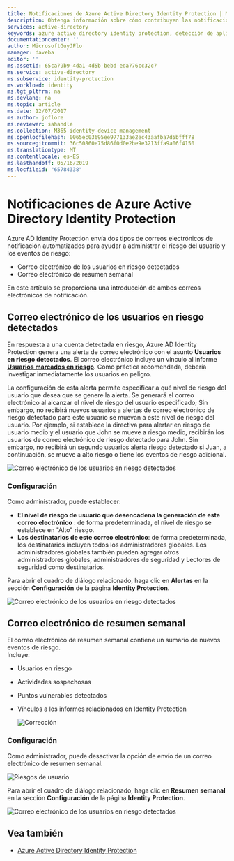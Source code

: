 ```yaml
---
title: Notificaciones de Azure Active Directory Identity Protection | Microsoft Docs
description: Obtenga información sobre cómo contribuyen las notificaciones a sus actividades de investigación.
services: active-directory
keywords: azure active directory identity protection, detección de aplicaciones en la nube, administración de aplicaciones, seguridad, riesgo, nivel de riesgo, punto vulnerable, directiva de seguridad
documentationcenter: ''
author: MicrosoftGuyJFlo
manager: daveba
editor: ''
ms.assetid: 65ca79b9-4da1-4d5b-bebd-eda776cc32c7
ms.service: active-directory
ms.subservice: identity-protection
ms.workload: identity
ms.tgt_pltfrm: na
ms.devlang: na
ms.topic: article
ms.date: 12/07/2017
ms.author: joflore
ms.reviewer: sahandle
ms.collection: M365-identity-device-management
ms.openlocfilehash: 0065ec03695ee977133ae2ec43aafba7d5bfff78
ms.sourcegitcommit: 36c50860e75d86f0d0e2be9e3213ffa9a06f4150
ms.translationtype: MT
ms.contentlocale: es-ES
ms.lasthandoff: 05/16/2019
ms.locfileid: "65784338"
---
```

# <a name="azure-active-directory-identity-protection-notifications"></a>Notificaciones de Azure Active Directory Identity Protection

Azure AD Identity Protection envía dos tipos de correos electrónicos de notificación automatizados para ayudar a administrar el riesgo del usuario y los eventos de riesgo:

- Correo electrónico de los usuarios en riesgo detectados
- Correo electrónico de resumen semanal

En este artículo se proporciona una introducción de ambos correos electrónicos de notificación.


## <a name="users-at-risk-detected-email"></a>Correo electrónico de los usuarios en riesgo detectados

En respuesta a una cuenta detectada en riesgo, Azure AD Identity Protection genera una alerta de correo electrónico con el asunto **Usuarios en riesgo detectados**. El correo electrónico incluye un vínculo al informe **[Usuarios marcados en riesgo](../reports-monitoring/concept-user-at-risk.md)**. Como práctica recomendada, debería investigar inmediatamente los usuarios en peligro.

La configuración de esta alerta permite especificar a qué nivel de riesgo del usuario que desea que se genere la alerta. Se generará el correo electrónico al alcanzar el nivel de riesgo del usuario especificado; Sin embargo, no recibirá nuevos usuarios a alertas de correo electrónico de riesgo detectado para este usuario se muevan a este nivel de riesgo del usuario. Por ejemplo, si establece la directiva para alertar en riesgo de usuario medio y el usuario que John se mueve a riesgo medio, recibirán los usuarios de correo electrónico de riesgo detectado para John. Sin embargo, no recibirá un segundo usuarios alerta riesgo detectado si Juan, a continuación, se mueve a alto riesgo o tiene los eventos de riesgo adicional.

![Correo electrónico de los usuarios en riesgo detectados](./media/notifications/01.png)


### <a name="configuration"></a>Configuración

Como administrador, puede establecer:

- **El nivel de riesgo de usuario que desencadena la generación de este correo electrónico** : de forma predeterminada, el nivel de riesgo se establece en "Alto" riesgo.
- **Los destinatarios de este correo electrónico**: de forma predeterminada, los destinatarios incluyen todos los administradores globales. Los administradores globales también pueden agregar otros administradores globales, administradores de seguridad y Lectores de seguridad como destinatarios.  


Para abrir el cuadro de diálogo relacionado, haga clic en **Alertas** en la sección **Configuración** de la página **Identity Protection**.

![Correo electrónico de los usuarios en riesgo detectados](./media/notifications/05.png)


## <a name="weekly-digest-email"></a>Correo electrónico de resumen semanal

El correo electrónico de resumen semanal contiene un sumario de nuevos eventos de riesgo.  
 Incluye:

- Usuarios en riesgo

- Actividades sospechosas

- Puntos vulnerables detectados

- Vínculos a los informes relacionados en Identity Protection

    ![Corrección](./media/notifications/400.png "Corrección")

### <a name="configuration"></a>Configuración

Como administrador, puede desactivar la opción de envío de un correo electrónico de resumen semanal.

![Riesgos de usuario](./media/notifications/62.png "Riesgos de usuario")

Para abrir el cuadro de diálogo relacionado, haga clic en **Resumen semanal** en la sección **Configuración** de la página **Identity Protection**.

![Correo electrónico de los usuarios en riesgo detectados](./media/notifications/04.png)


## <a name="see-also"></a>Vea también

- [Azure Active Directory Identity Protection](../active-directory-identityprotection.md)
